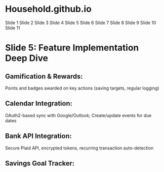 # Household.github.io

<!DOCTYPE html>
<html xmlns:th="http://www.thymeleaf.org">
<head>
    <title>Slide 5: Feature Implementation Deep Dive</title>
    <link rel="stylesheet" th:href="@{/css/styles.css}">
</head>
<body>
    <nav>
        <a th:href="@{/slide1}">Slide 1</a>
        <a th:href="@{/slide2}">Slide 2</a>
        <a th:href="@{/slide3}">Slide 3</a>
        <a th:href="@{/slide4}">Slide 4</a>
        <a th:href="@{/slide5}">Slide 5</a>
        <a th:href="@{/slide6}">Slide 6</a>
        <a th:href="@{/slide7}">Slide 7</a>
        <a th:href="@{/slide8}">Slide 8</a>
        <a th:href="@{/slide9}">Slide 9</a>
        <a th:href="@{/slide10}">Slide 10</a>
        <a th:href="@{/slide11}">Slide 11</a>
    </nav>
    <div class="slide">
        <h1>Slide 5: Feature Implementation Deep Dive</h1>
        <h2>Gamification & Rewards:</h2>
        <p>Points and badges awarded on key actions (saving targets, regular logging)</p>
        <h2>Calendar Integration:</h2>
        <p>OAuth2-based sync with Google/Outlook; Create/update events for due dates</p>
        <h2>Bank API Integration:</h2>
        <p>Secure Plaid API, encrypted tokens, recurring transaction auto-detection</p>
        <h2>Savings Goal Tracker:</h2>




